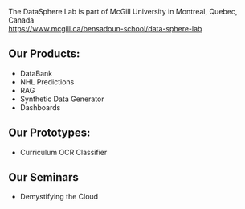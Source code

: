 The DataSphere Lab is part of McGill University in Montreal, Quebec, Canada
<br>https://www.mcgill.ca/bensadoun-school/data-sphere-lab

## Our Products:

- DataBank
- NHL Predictions
- RAG
- Synthetic Data Generator
- Dashboards

## Our Prototypes:
- Curriculum OCR Classifier


## Our Seminars
- Demystifying the Cloud

<!--

**Here are some ideas to get you started:**

🙋‍♀️ A short introduction - what is your organization all about?
🌈 Contribution guidelines - how can the community get involved?
👩‍💻 Useful resources - where can the community find your docs? Is there anything else the community should know?
🍿 Fun facts - what does your team eat for breakfast?
🧙 Remember, you can do mighty things with the power of [Markdown](https://docs.github.com/github/writing-on-github/getting-started-with-writing-and-formatting-on-github/basic-writing-and-formatting-syntax)
-->
